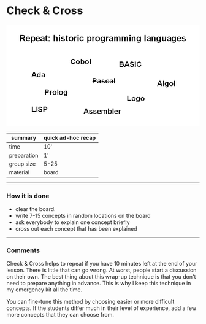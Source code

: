 
# Check & Cross

![](../images/crossing_out.png)

| summary     | quick ad-hoc recap |
|-------------|--------------------|
| time        | 10' |
| preparation | 1' |
| group size  | 5-25 |
| material    | board |

----

### How it is done

* clear the board.
* write 7-15 concepts in random locations on the board
* ask everybody to explain one concept briefly
* cross out each concept that has been explained

----

### Comments

Check & Cross helps to repeat if you have 10 minutes left at the end of your lesson. There is little that can go wrong. At worst, people start a discussion on their own. The best thing about this wrap-up technique is that you don't need to prepare anything in advance. This is why I keep this technique in my emergency kit all the time.

You can fine-tune this method by choosing easier or more difficult concepts. If the students differ much in their level of experience, add a few more concepts that they can choose from.

